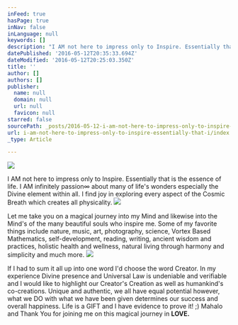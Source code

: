 ```yaml
---
inFeed: true
hasPage: true
inNav: false
inLanguage: null
keywords: []
description: "I AM not here to impress only to Inspire. Essentially that is the essence of life. I AM infinitely passion∞ about many of life's wonders especially the Divine element within all. I find joy in exploring every aspect of the Cosmic Breath which creates all physicality. "
datePublished: '2016-05-12T20:35:33.694Z'
dateModified: '2016-05-12T20:25:03.350Z'
title: ''
author: []
authors: []
publisher:
  name: null
  domain: null
  url: null
  favicon: null
starred: false
sourcePath: _posts/2016-05-12-i-am-not-here-to-impress-only-to-inspire-essentially-that-i.md
url: i-am-not-here-to-impress-only-to-inspire-essentially-that-i/index.html
_type: Article

---
```

![](https://the-grid-user-content.s3-us-west-2.amazonaws.com/1b85a301-6092-498c-aabc-7db0b1d24812.jpg)

I AM not here to impress only to Inspire. Essentially that is the essence of life. I AM infinitely passion∞ about many of life's wonders especially the Divine element within all. I find joy in exploring every aspect of the Cosmic Breath which creates all physicality. ![](https://the-grid-user-content.s3-us-west-2.amazonaws.com/ab7c6b51-f98c-48bd-a5c0-5717e6fd59d5.jpg)

Let me take you on a magical journey into my Mind and likewise into the Mind's of the many beautiful souls who inspire me. Some of my favorite things include nature, music, art, photography, science, Vortex Based Mathematics, self-development, reading, writing, ancient wisdom and practices, holistic health and wellness, natural living through harmony and simplicity and much more. ![](https://the-grid-user-content.s3-us-west-2.amazonaws.com/ca5fd071-4679-4501-8ff2-d8f98fc5687e.jpg)

If I had to sum it all up into one word I'd choose the word Creator. In my experience Divine presence and Universal Law is undeniable and verifiable and I would like to highlight our Creator's Creation as well as humankind's co-creations. Unique and authentic, we all have equal potential however, what we DO with what we have been given determines our success and overall happiness. Life is a GIFT and I have evidence to prove it! ;) Mahalo and Thank You for joining me on this magical journey in **LOVE.**